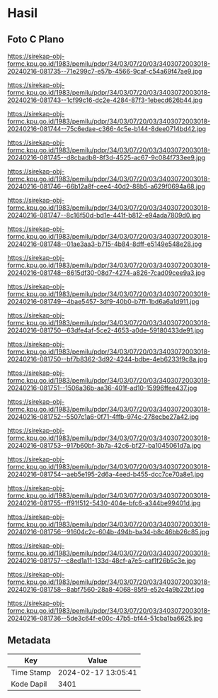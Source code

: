# Hasil

## Foto C Plano

https://sirekap-obj-formc.kpu.go.id/1983/pemilu/pdpr/34/03/07/20/03/3403072003018-20240216-081735--71e299c7-e57b-4566-9caf-c54a69f47ae9.jpg

https://sirekap-obj-formc.kpu.go.id/1983/pemilu/pdpr/34/03/07/20/03/3403072003018-20240216-081743--1cf99c16-dc2e-4284-87f3-1ebecd626b44.jpg

https://sirekap-obj-formc.kpu.go.id/1983/pemilu/pdpr/34/03/07/20/03/3403072003018-20240216-081744--75c6edae-c366-4c5e-b144-8dee0714bd42.jpg

https://sirekap-obj-formc.kpu.go.id/1983/pemilu/pdpr/34/03/07/20/03/3403072003018-20240216-081745--d8cbadb8-8f3d-4525-ac67-9c084f733ee9.jpg

https://sirekap-obj-formc.kpu.go.id/1983/pemilu/pdpr/34/03/07/20/03/3403072003018-20240216-081746--66b12a8f-cee4-40d2-88b5-a629f0694a68.jpg

https://sirekap-obj-formc.kpu.go.id/1983/pemilu/pdpr/34/03/07/20/03/3403072003018-20240216-081747--8c16f50d-bd1e-441f-b812-e94ada7809d0.jpg

https://sirekap-obj-formc.kpu.go.id/1983/pemilu/pdpr/34/03/07/20/03/3403072003018-20240216-081748--01ae3aa3-b715-4b84-8dff-e5149e548e28.jpg

https://sirekap-obj-formc.kpu.go.id/1983/pemilu/pdpr/34/03/07/20/03/3403072003018-20240216-081748--8615df30-08d7-4274-a826-7cad09cee9a3.jpg

https://sirekap-obj-formc.kpu.go.id/1983/pemilu/pdpr/34/03/07/20/03/3403072003018-20240216-081749--4bae5457-3df9-40b0-b7ff-1bd6a6a1d911.jpg

https://sirekap-obj-formc.kpu.go.id/1983/pemilu/pdpr/34/03/07/20/03/3403072003018-20240216-081750--63dfe4af-5ce2-4653-a0de-59180433de91.jpg

https://sirekap-obj-formc.kpu.go.id/1983/pemilu/pdpr/34/03/07/20/03/3403072003018-20240216-081750--bf7b8362-3d92-4244-bdbe-4eb6233f9c8a.jpg

https://sirekap-obj-formc.kpu.go.id/1983/pemilu/pdpr/34/03/07/20/03/3403072003018-20240216-081751--1506a36b-aa36-401f-ad10-15996ffee437.jpg

https://sirekap-obj-formc.kpu.go.id/1983/pemilu/pdpr/34/03/07/20/03/3403072003018-20240216-081752--5507c1a6-0f71-4ffb-974c-278ecbe27a42.jpg

https://sirekap-obj-formc.kpu.go.id/1983/pemilu/pdpr/34/03/07/20/03/3403072003018-20240216-081753--917b60bf-3b7a-42c6-bf27-ba1045061d7a.jpg

https://sirekap-obj-formc.kpu.go.id/1983/pemilu/pdpr/34/03/07/20/03/3403072003018-20240216-081754--aeb5e195-2d6a-4eed-b455-dcc7ce70a8e1.jpg

https://sirekap-obj-formc.kpu.go.id/1983/pemilu/pdpr/34/03/07/20/03/3403072003018-20240216-081755--ff91f512-5430-404e-bfc6-a344be99401d.jpg

https://sirekap-obj-formc.kpu.go.id/1983/pemilu/pdpr/34/03/07/20/03/3403072003018-20240216-081756--91604c2c-604b-494b-ba34-b8c46bb26c85.jpg

https://sirekap-obj-formc.kpu.go.id/1983/pemilu/pdpr/34/03/07/20/03/3403072003018-20240216-081757--c8ed1a11-133d-48cf-a7e5-caf1f26b5c3e.jpg

https://sirekap-obj-formc.kpu.go.id/1983/pemilu/pdpr/34/03/07/20/03/3403072003018-20240216-081758--8abf7560-28a8-4068-85f9-e52c4a9b22bf.jpg

https://sirekap-obj-formc.kpu.go.id/1983/pemilu/pdpr/34/03/07/20/03/3403072003018-20240216-081736--5de3c64f-e00c-47b5-bf44-51cba1ba6625.jpg


## Metadata

| Key        | Value               |
| ---------- | ------------------- |
| Time Stamp | 2024-02-17 13:05:41 |
| Kode Dapil | 3401                |



